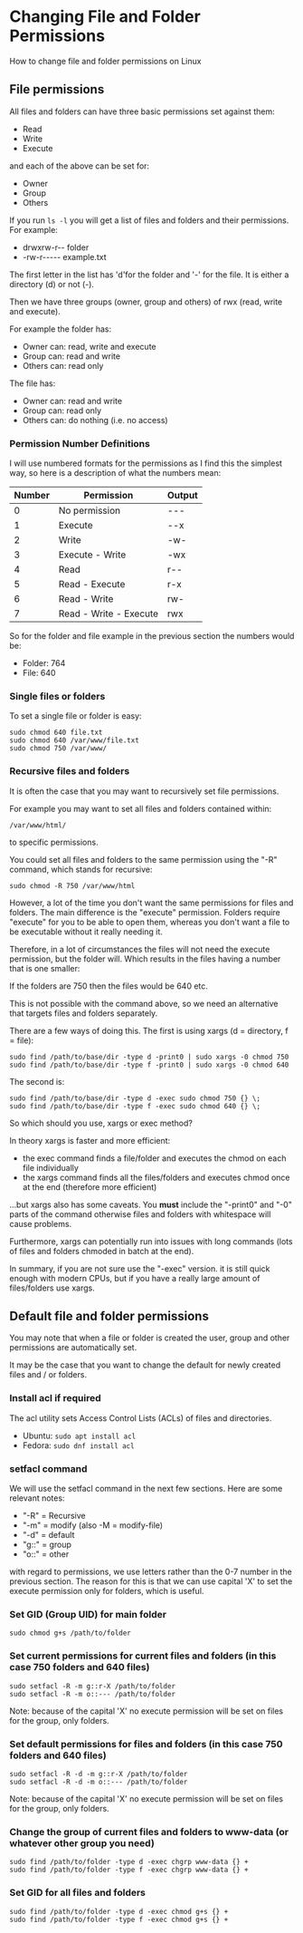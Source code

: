 # Changing File and Folder Permissions

How to change file and folder permissions on Linux

## File permissions

All files and folders can have three basic permissions set against them:

- Read
- Write
- Execute

and each of the above can be set for:

- Owner
- Group
- Others

If you run ```ls -l``` you will get a list of files and folders and their permissions. For example:

- drwxrw-r-- folder
- -rw-r----- example.txt 

The first letter in the list has 'd'for the folder and '-' for the file. It is either a directory (d) or not (-).

Then we have three groups (owner, group and others) of rwx (read, write and execute).   

For example the folder has:

- Owner can: read, write and execute
- Group can: read and write
- Others can: read only

The file has:

- Owner can: read and write
- Group can: read only
- Others can: do nothing (i.e. no access)

### Permission Number Definitions

I will use numbered formats for the permissions as I find this the simplest way, so 
here is a description of what the numbers mean:

Number | Permission | Output
--- | --- | ---
0 | No permission | ---
1 | Execute | --x
2 | Write | -w-
3 | Execute - Write | -wx
4 | Read | r--
5 | Read - Execute | r-x
6 | Read - Write | rw-
7 | Read - Write - Execute | rwx

So for the folder and file example in the previous section the numbers would be:

- Folder: 764
- File: 640

### Single files or folders

To set a single file or folder is easy:

	sudo chmod 640 file.txt
	sudo chmod 640 /var/www/file.txt
	sudo chmod 750 /var/www/

### Recursive files and folders

It is often the case that you may want to recursively set file permissions.

For example you may want to set all files and folders contained within:

	/var/www/html/

to specific permissions.

You could set all files and folders to the same permission using the "-R" command, which stands for recursive:

	sudo chmod -R 750 /var/www/html

However, a lot of the time you don't want the same permissions for files and folders. The main difference
is the "execute" permission. Folders require "execute" for you to be able to open them, whereas you don't want
a file to be executable without it really needing it.

Therefore, in a lot of circumstances the files will not need the execute permission, but the folder will. Which
results in the files having a number that is one smaller:

If the folders are 750 then the files would be 640 etc.

This is not possible with the command above, so we need an alternative that targets files and folders separately.

There are a few ways of doing this. The first is using xargs (d = directory, f = file):

	sudo find /path/to/base/dir -type d -print0 | sudo xargs -0 chmod 750 
	sudo find /path/to/base/dir -type f -print0 | sudo xargs -0 chmod 640

The second is:

	sudo find /path/to/base/dir -type d -exec sudo chmod 750 {} \;
	sudo find /path/to/base/dir -type f -exec sudo chmod 640 {} \;

So which should you use, xargs or exec method?

In theory xargs is faster and more efficient:

- the exec command finds a file/folder and executes the chmod on each file individually
- the xargs command finds all the files/folders and executes chmod once at the end (therefore more efficient)

...but xargs also has some caveats. You **must** include the "-print0" and
"-0" parts of the command otherwise files and folders with whitespace will cause problems.

Furthermore, xargs can potentially run into issues with long commands (lots of files and folders chmoded in batch at the end).

In summary, if you are not sure use the "-exec" version. it is still quick enough with modern CPUs, but if you have a really
large amount of files/folders use xargs.

## Default file and folder permissions

You may note that when a file or folder is created the user, group and other permissions are automatically set.

It may be the case that you want to change the default for newly created files and / or folders.

### Install acl if required

The acl utility sets Access Control Lists (ACLs) of files and directories.

- Ubuntu: ```sudo apt install acl```
- Fedora: ```sudo dnf install acl```

### setfacl command

We will use the setfacl command in the next few sections. Here are some relevant notes:

- "-R" = Recursive
- "-m" = modify (also -M = modify-file)
- "-d" = default
- "g::" = group
- "o::" = other

with regard to permissions, we use letters rather than the 0-7 number in the previous section.
The reason for this is that we can use capital 'X' to set the execute permission only for folders, which is useful.

### Set GID (Group UID) for main folder
 
	sudo chmod g+s /path/to/folder
 
### Set current permissions for current files and folders (in this case 750 folders and 640 files)
 
	sudo setfacl -R -m g::r-X /path/to/folder 
	sudo setfacl -R -m o::--- /path/to/folder

Note: because of the capital 'X' no execute permission will be set on files for the group, only folders.
 
### Set default permissions for files and folders (in this case 750 folders and 640 files)
 
	sudo setfacl -R -d -m g::r-X /path/to/folder
	sudo setfacl -R -d -m o::--- /path/to/folder

Note: because of the capital 'X' no execute permission will be set on files for the group,  only folders.

### Change the group of current files and folders to www-data (or whatever other group you need)
 
	sudo find /path/to/folder -type d -exec chgrp www-data {} +
	sudo find /path/to/folder -type f -exec chgrp www-data {} +
 
### Set GID for all files and folders
 
	sudo find /path/to/folder -type d -exec chmod g+s {} +
	sudo find /path/to/folder -type f -exec chmod g+s {} +